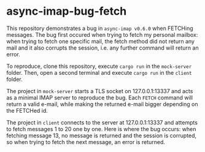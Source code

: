 # async-imap-bug-fetch

This repository demonstrates a bug in `async-imap v0.6.0` when FETCHing messages.
The bug first occured when trying to fetch my personal mailbox:
when trying to fetch one specific mail, the fetch method did not return any mail
and it also corrupts the session, i.e. any further command will return an error.

To reproduce, clone this repository, execute `cargo run` in the `mock-server` folder.
Then, open a second terminal and execute `cargo run` in the `client` folder.

The project in `mock-server` starts a TLS socket on 127.0.0.1:13337
and acts as a minimal IMAP server to reproduce the bug.
Each `FETCH` command will return a valid e-mail,
while making the returned e-mail bigger depending on the FETCHed id.

The project in `client` connects to the server at 127.0.0.1:13337
and attempts to fetch messages 1 to 20 one by one.
Here is where the bug occurs: when fetching message 13,
no message is returned and the session is corrupted,
so when trying to fetch the next message, an error is returned.
